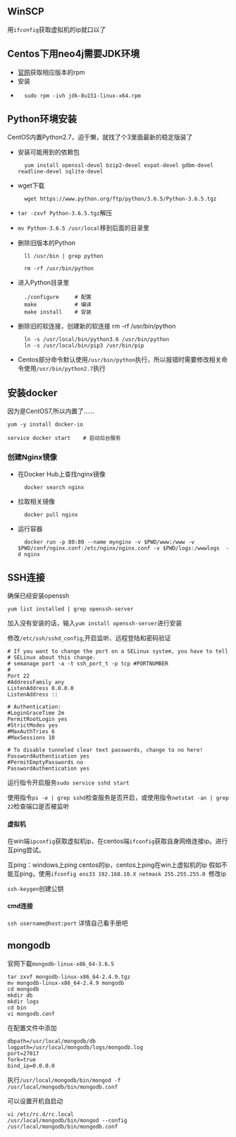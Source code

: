 ## WinSCP

用`ifconfig`获取虚拟机的ip就口以了

## Centos下用neo4j需要JDK环境

* [官网](http://www.oracle.com/technetwork/java/javase/downloads/jdk8-downloads-2133151.html)获取相应版本的rpm
* 安装
* 
		sudo rpm -ivh jdk-8u151-linux-x64.rpm


## Python环境安装

CentOS内置Python2.7，迫于懒，就找了个3里面最新的稳定版装了

* 安装可能用到的依赖包
	
    	yum install openssl-devel bzip2-devel expat-devel gdbm-devel readline-devel sqlite-devel

* wget下载

		wget https://www.python.org/ftp/python/3.6.5/Python-3.6.5.tgz

* `tar -zxvf Python-3.6.5.tgz`解压
* `mv Python-3.6.5 /usr/local`移到后面的目录里
* 删除旧版本的Python

		ll /usr/bin | grep python

		rm -rf /usr/bin/python
* 进入Python目录里

		./configure 	# 配置
		make			# 编译
		make install 	# 安装
* 删除旧的软连接，创建新的软连接
		rm -rf /usr/bin/python

		ln -s /usr/local/bin/python3.6 /usr/bin/python
		ln -s /usr/local/bin/pip3 /usr/bin/pip

* Centos部分命令默认使用`/usr/bin/python`执行，所以报错时需要修改相关命令使用`/usr/bin/python2.7`执行

## 安装docker

因为是CentOS7,所以内置了……

	yum -y install docker-io

	service docker start	# 启动后台服务

### 创建Nginx镜像
* 在Docker Hub上查找nginx镜像

		docker search nginx
* 拉取相关镜像

		docker pull nginx

* 运行容器

		docker run -p 80:80 --name mynginx -v $PWD/www:/www -v $PWD/conf/nginx.conf:/etc/nginx/nginx.conf -v $PWD/logs:/wwwlogs  -d nginx

## SSH连接

确保已经安装openssh

	yum list installed | grep openssh-server

加入没有安装的话，输入`yum install openssh-server`进行安装

修改`/etc/ssh/sshd_config`,开启监听、远程登陆和密码验证

	# If you want to change the port on a SELinux system, you have to tell
	# SELinux about this change.
	# semanage port -a -t ssh_port_t -p tcp #PORTNUMBER
	#
	Port 22
	#AddressFamily any
	ListenAddress 0.0.0.0
	ListenAddress ::

	# Authentication:
	#LoginGraceTime 2m
	PermitRootLogin yes
	#StrictModes yes
	#MaxAuthTries 6
	#MaxSessions 10

	# To disable tunneled clear text passwords, change to no here!
	PasswordAuthentication yes
	#PermitEmptyPasswords no
	PasswordAuthentication yes

运行指令开启服务`sudo service sshd start`

使用指令`ps -e | grep sshd`检查服务是否开启，或使用指令`netstat -an | grep 22`检查端口是否被监听

#### 虚拟机
在win端`ipconfig`获取虚拟机ip，在centos端`ifconfig`获取自身网络连接ip。进行互ping尝试。

互ping：windows上ping centos的ip，centos上ping在win上虚拟机的ip
假如不能互ping，使用`ifconfig ens33 192.168.10.X netmask 255.255.255.0 `修改ip

`ssh-keygen`创建公钥

#### cmd连接

`ssh username@host:port` 详情自己看手册吧

## mongodb

官网下载`mongodb-linux-x86_64-3.6.5`

	tar zxvf mongodb-linux-x86_64-2.4.9.tgz
	mv mongodb-linux-x86_64-2.4.9 mongodb
	cd mongodb
	mkdir db
	mkdir logs
	cd bin
	vi mongodb.conf

在配置文件中添加

	dbpath=/usr/local/mongodb/db
	logpath=/usr/local/mongodb/logs/mongodb.log
	port=27017
	fork=true
	bind_ip=0.0.0.0

执行`/usr/local/mongodb/bin/mongod -f /usr/local/mongodb/bin/mongodb.conf`

可以设置开机自启动

	vi /etc/rc.d/rc.local
	/usr/local/mongodb/bin/mongod --config /usr/local/mongodb/bin/mongodb.conf
